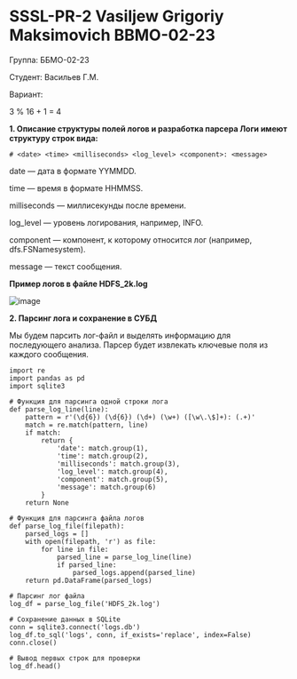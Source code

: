 # SSSL-PR-2 Vasiljew Grigoriy Maksimovich BBMO-02-23

Группа: ББМО-02-23

Студент: Васильев Г.М.

Вариант:

3 % 16 + 1 = 4

**1. Описание структуры полей логов и разработка парсера
Логи имеют структуру строк вида:**

```
# <date> <time> <milliseconds> <log_level> <component>: <message>
```

date — дата в формате YYMMDD.

time — время в формате HHMMSS.

milliseconds — миллисекунды после времени.

log_level — уровень логирования, например, INFO.

component — компонент, к которому относится лог (например, dfs.FSNamesystem).

message — текст сообщения.

**Пример логов в файле HDFS_2k.log**

![image]()

**2. Парсинг лога и сохранение в СУБД**

Мы будем парсить лог-файл и выделять информацию для последующего анализа. Парсер будет извлекать ключевые поля из каждого сообщения.

```
import re
import pandas as pd
import sqlite3

# Функция для парсинга одной строки лога
def parse_log_line(line):
    pattern = r'(\d{6}) (\d{6}) (\d+) (\w+) ([\w\.\$]+): (.+)'
    match = re.match(pattern, line)
    if match:
        return {
            'date': match.group(1),
            'time': match.group(2),
            'milliseconds': match.group(3),
            'log_level': match.group(4),
            'component': match.group(5),
            'message': match.group(6)
        }
    return None

# Функция для парсинга файла логов
def parse_log_file(filepath):
    parsed_logs = []
    with open(filepath, 'r') as file:
        for line in file:
            parsed_line = parse_log_line(line)
            if parsed_line:
                parsed_logs.append(parsed_line)
    return pd.DataFrame(parsed_logs)

# Парсинг лог файла
log_df = parse_log_file('HDFS_2k.log')

# Сохранение данных в SQLite
conn = sqlite3.connect('logs.db')
log_df.to_sql('logs', conn, if_exists='replace', index=False)
conn.close()

# Вывод первых строк для проверки
log_df.head()
```


